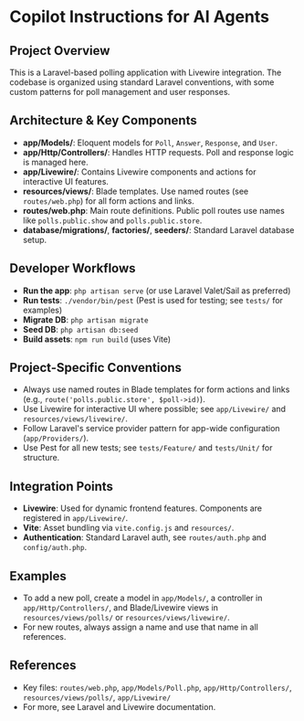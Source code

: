 # Copilot Instructions for AI Agents

## Project Overview
This is a Laravel-based polling application with Livewire integration. The codebase is organized using standard Laravel conventions, with some custom patterns for poll management and user responses.

## Architecture & Key Components
- **app/Models/**: Eloquent models for `Poll`, `Answer`, `Response`, and `User`.
- **app/Http/Controllers/**: Handles HTTP requests. Poll and response logic is managed here.
- **app/Livewire/**: Contains Livewire components and actions for interactive UI features.
- **resources/views/**: Blade templates. Use named routes (see `routes/web.php`) for all form actions and links.
- **routes/web.php**: Main route definitions. Public poll routes use names like `polls.public.show` and `polls.public.store`.
- **database/migrations/**, **factories/**, **seeders/**: Standard Laravel database setup.

## Developer Workflows
- **Run the app**: `php artisan serve` (or use Laravel Valet/Sail as preferred)
- **Run tests**: `./vendor/bin/pest` (Pest is used for testing; see `tests/` for examples)
- **Migrate DB**: `php artisan migrate`
- **Seed DB**: `php artisan db:seed`
- **Build assets**: `npm run build` (uses Vite)

## Project-Specific Conventions
- Always use named routes in Blade templates for form actions and links (e.g., `route('polls.public.store', $poll->id)`).
- Use Livewire for interactive UI where possible; see `app/Livewire/` and `resources/views/livewire/`.
- Follow Laravel's service provider pattern for app-wide configuration (`app/Providers/`).
- Use Pest for all new tests; see `tests/Feature/` and `tests/Unit/` for structure.

## Integration Points
- **Livewire**: Used for dynamic frontend features. Components are registered in `app/Livewire/`.
- **Vite**: Asset bundling via `vite.config.js` and `resources/`.
- **Authentication**: Standard Laravel auth, see `routes/auth.php` and `config/auth.php`.

## Examples
- To add a new poll, create a model in `app/Models/`, a controller in `app/Http/Controllers/`, and Blade/Livewire views in `resources/views/polls/` or `resources/views/livewire/`.
- For new routes, always assign a name and use that name in all references.

## References
- Key files: `routes/web.php`, `app/Models/Poll.php`, `app/Http/Controllers/`, `resources/views/polls/`, `app/Livewire/`
- For more, see Laravel and Livewire documentation.
